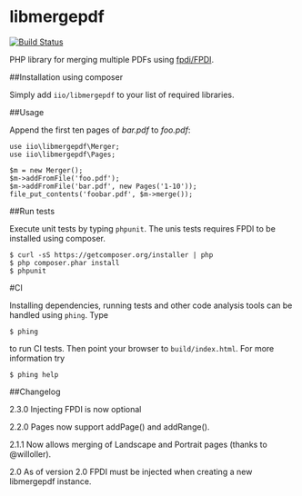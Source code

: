 libmergepdf
===========

[![Build Status](https://travis-ci.org/iio/libmergepdf.png?branch=master)](https://travis-ci.org/iio/libmergepdf)

PHP library for merging multiple PDFs using [fpdi/FPDI](https://github.com/iio/fpdi).


##Installation using composer

Simply add `iio/libmergepdf` to your list of required libraries.


##Usage

Append the first ten pages of *bar.pdf* to *foo.pdf*:

	use iio\libmergepdf\Merger;
	use iio\libmergepdf\Pages;

    $m = new Merger();
    $m->addFromFile('foo.pdf');
    $m->addFromFile('bar.pdf', new Pages('1-10'));
    file_put_contents('foobar.pdf', $m->merge());


##Run tests

Execute unit tests by typing `phpunit`. The unis tests requires FPDI to be
installed using composer.

	$ curl -sS https://getcomposer.org/installer | php
    $ php composer.phar install
    $ phpunit


#CI

Installing dependencies, running tests and other code analysis tools can be
handled using `phing`. Type

    $ phing

to run CI tests. Then point your browser to `build/index.html`. For more
information try

    $ phing help


##Changelog

2.3.0 Injecting FPDI is now optional

2.2.0 Pages now support addPage() and addRange().

2.1.1 Now allows merging of Landscape and Portrait pages (thanks to @willoller).

2.0 As of version 2.0 FPDI must be injected when creating a new libmergepdf
instance.
